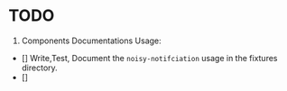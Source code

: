 # TODO

1. Components Documentations Usage:
- [] Write,Test, Document   the `noisy-notifciation` usage in the fixtures directory.
- []
